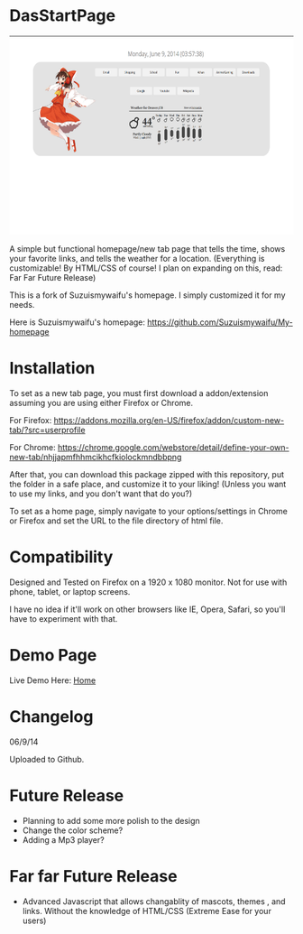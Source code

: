 DasStartPage
==============

<img src="https://raw.githubusercontent.com/Undernet10/DasStartPage/gh-pages/screenshots/Example.jpg" height="352" width="640"> 

A simple but functional homepage/new tab page that tells the time, shows your favorite links, and tells the weather for a location. (Everything is customizable! By HTML/CSS of course! I plan on expanding on this, read: Far Far Future Release)

This is a fork of Suzuismywaifu's homepage. I simply customized it for my needs.

Here is Suzuismywaifu's homepage: https://github.com/Suzuismywaifu/My-homepage

Installation
==============

To set as a new tab page, you must first download a addon/extension assuming you are using either Firefox or Chrome.

For Firefox: https://addons.mozilla.org/en-US/firefox/addon/custom-new-tab/?src=userprofile

For Chrome: https://chrome.google.com/webstore/detail/define-your-own-new-tab/nhjjapmfhhmcikhcfkiolockmndbbpng

After that, you can download this package zipped with this repository, put the folder in a safe place, and customize it to your liking! (Unless you want to use my links, and you don't want that do you?)

To set as a home page, simply navigate to your options/settings in Chrome or Firefox and set the URL to the file directory of html file.

Compatibility
===============

Designed and Tested on Firefox on a 1920 x 1080 monitor. Not for use with phone, tablet, or laptop screens.

I have no idea if it'll work on other browsers like IE, Opera, Safari, so you'll have to experiment with that.

Demo Page
===============

Live Demo Here: <a href="http://Undernet10.github.io/DasStartPage">Home</a>

Changelog
===============
06/9/14

Uploaded to Github.

Future Release
===============
<ul>
  <li>Planning to add some more polish to the design</li>
  <li>Change the color scheme?</li>
  <li>Adding a Mp3 player?</li>
</ul>

Far far Future Release
===============
<ul>
  <li>Advanced Javascript that allows changablity of mascots, themes , and links. Without the knowledge of HTML/CSS (Extreme Ease for your users)</li>
</ul>
  




